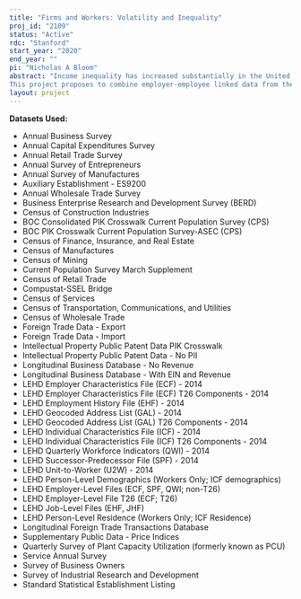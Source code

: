 ```yaml
---
title: "Firms and Workers: Volatility and Inequality"
proj_id: "2109"
status: "Active"
rdc: "Stanford"
start_year: "2020"
end_year: ""
pi: "Nicholas A Bloom"
abstract: "Income inequality has increased substantially in the United States over the last 30 years (see Acemoglu and Autor, 2011 for a survey). However, whether the dispersion of earnings growth - what is known as income volatility or instability - has also increased and what the nature of this instability is remains the subject of considerable debate. Following the seminal work of Gottschalk and Moffitt (1994), several researchers have found that income instability has increased over the past two decades. Recent work using administrative data, however, indicates a declining trend or no trend at all (e.g. Sabelhaus and Song, 2010). Moreover, most of the existing research focuses on worker characteristics, even though firm characteristics and the extent to which workers transition across different employment states and different employers could be equally, if not more important, to explain the evolution the extent and evolution of income instability.
This project proposes to combine employer-employee linked data from the Longitudinal Employment and Household Dynamics (LEHD) program with other administrative and survey data from the U.S. Census Bureau as well as external data to inform the Census Bureau about the evolution and nature of income inequality and income instability. Precise estimation on the evolution of the dispersion of the growth rates of labor income, a measure of income instability, is crucial to measure the degree of uncertainty or risks that workers face, informs our understanding of the evolution of income inequality, and has important economic and policy implications (see Low et al., 2010; Guvenen and Smith, 2014; and the references therein)."
layout: project
---
```


**Datasets Used:**

  - Annual Business Survey 
  - Annual Capital Expenditures Survey 
  - Annual Retail Trade Survey 
  - Annual Survey of Entrepreneurs 
  - Annual Survey of Manufactures 
  - Auxiliary Establishment - ES9200 
  - Annual Wholesale Trade Survey 
  - Business Enterprise Research and Development Survey (BERD) 
  - Census of Construction Industries 
  - BOC Consolidated PIK Crosswalk Current Population Survey (CPS) 
  - BOC PIK Crosswalk Current Population Survey-ASEC (CPS) 
  - Census of Finance, Insurance, and Real Estate 
  - Census of Manufactures 
  - Census of Mining 
  - Current Population Survey March Supplement 
  - Census of Retail Trade 
  - Compustat-SSEL Bridge 
  - Census of Services 
  - Census of Transportation, Communications, and Utilities 
  - Census of Wholesale Trade 
  - Foreign Trade Data - Export 
  - Foreign Trade Data - Import 
  - Intellectual Property Public Patent Data PIK Crosswalk 
  - Intellectual Property Public Patent Data - No PII 
  - Longitudinal Business Database - No Revenue 
  - Longitudinal Business Database - With EIN and Revenue 
  - LEHD Employer Characteristics File (ECF) - 2014 
  - LEHD Employer Characteristics File (ECF) T26 Components - 2014 
  - LEHD Employment History File (EHF) - 2014 
  - LEHD Geocoded Address List (GAL) - 2014 
  - LEHD Geocoded Address List (GAL) T26 Components - 2014 
  - LEHD Individual Characteristics File (ICF) - 2014 
  - LEHD Individual Characteristics File (ICF) T26 Components - 2014 
  - LEHD Quarterly Workforce Indicators (QWI) - 2014 
  - LEHD Successor-Predecessor File (SPF) - 2014 
  - LEHD Unit-to-Worker (U2W) - 2014 
  - LEHD Person-Level Demographics (Workers Only; ICF demographics) 
  - LEHD Employer-Level Files (ECF, SPF, QWI; non-T26) 
  - LEHD Employer-Level File T26 (ECF; T26) 
  - LEHD Job-Level Files (EHF, JHF) 
  - LEHD Person-Level Residence (Workers Only; ICF Residence) 
  - Longitudinal Foreign Trade Transactions Database 
  - Supplementary Public Data - Price Indices 
  - Quarterly Survey of Plant Capacity Utilization (formerly known as PCU) 
  - Service Annual Survey 
  - Survey of Business Owners 
  - Survey of Industrial Research and Development 
  - Standard Statistical Establishment Listing 

